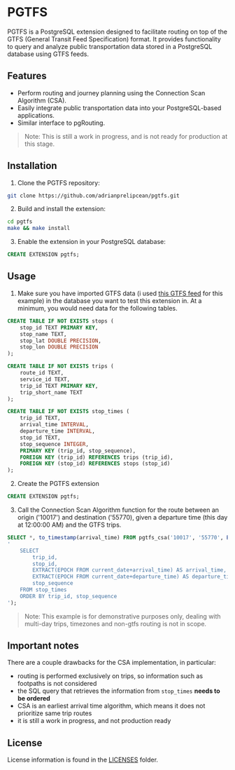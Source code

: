 # PGTFS

PGTFS is a PostgreSQL extension designed to facilitate routing on top of the GTFS (General Transit Feed Specification) format. It provides functionality to query and analyze public transportation data stored in a PostgreSQL database using GTFS feeds.

## Features

- Perform routing and journey planning using the Connection Scan Algorithm (CSA).
- Easily integrate public transportation data into your PostgreSQL-based applications.
- Similar interface to pgRouting. 

> Note: This is still a work in progress, and is not ready for production at this stage.

## Installation

1. Clone the PGTFS repository:

```sh
git clone https://github.com/adrianprelipcean/pgtfs.git
```

2. Build and install the extension:

```sh
cd pgtfs
make && make install
```

3. Enable the extension in your PostgreSQL database:

```sql
CREATE EXTENSION pgtfs;
```

## Usage

1. Make sure you have imported GTFS data (i used [this GTFS feed](https://www.transit.land/feeds/f-u8-romania~interregionalcalatori~regiotrans~cfrc%C4%83l%C4%83tori~softrans~trans) for this example) in the database you want to test this extension in. At a minimum, you would need data for the following tables.

```sql
CREATE TABLE IF NOT EXISTS stops (
    stop_id TEXT PRIMARY KEY,
    stop_name TEXT,
    stop_lat DOUBLE PRECISION,
    stop_lon DOUBLE PRECISION
);

CREATE TABLE IF NOT EXISTS trips (
    route_id TEXT,
    service_id TEXT,
    trip_id TEXT PRIMARY KEY,
    trip_short_name TEXT
);

CREATE TABLE IF NOT EXISTS stop_times (
    trip_id TEXT,
    arrival_time INTERVAL,
    departure_time INTERVAL,
    stop_id TEXT,
    stop_sequence INTEGER,
    PRIMARY KEY (trip_id, stop_sequence),
    FOREIGN KEY (trip_id) REFERENCES trips (trip_id),
    FOREIGN KEY (stop_id) REFERENCES stops (stop_id)
);
```
2. Create the PGTFS extension 

```sql
CREATE EXTENSION pgtfs;
```

3. Call the Connection Scan Algorithm function for the route between an origin ('10017') and destination ('55770), given a departure time (this day at 12:00:00 AM) and the GTFS trips. 

```sql
SELECT *, to_timestamp(arrival_time) FROM pgtfs_csa('10017', '55770', EXTRACT(EPOCH from current_date), 
'
    SELECT 
        trip_id, 
        stop_id, 
        EXTRACT(EPOCH FROM current_date+arrival_time) AS arrival_time, 
        EXTRACT(EPOCH FROM current_date+departure_time) AS departure_time,
        stop_sequence
    FROM stop_times 
    ORDER BY trip_id, stop_sequence
');
```

> Note: This example is for demonstrative purposes only, dealing with multi-day trips, timezones and non-gtfs routing is not in scope.

## Important notes 

There are a couple drawbacks for the CSA implementation, in particular: 
- routing is performed exclusively on trips, so information such as footpaths is not considered 
- the SQL query that retrieves the information from `stop_times` **needs to be ordered**
- CSA is an earliest arrival time algorithm, which means it does not prioritize same trip routes  
- it is still a work in progress, and not production ready

## License 

License information is found in the [LICENSES](./LICENSES/) folder. 